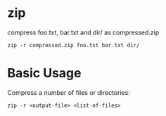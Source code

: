 # zip

compress foo.txt, bar.txt and dir/ as compressed.zip

    zip -r compressed.zip foo.txt bar.txt dir/



# Basic Usage

Compress a number of files or directories:

    zip -r <output-file> <list-of-files>



